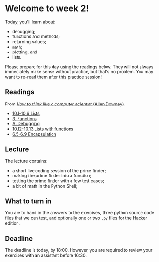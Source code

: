 # Welcome to week 2!

Today, you'll learn about:

* debugging;
* functions and methods;
* returning values;
* `math`;
* plotting; and
* lists.

Please prepare for this day using the readings below. They will not always 
immediately make sense without practice, but that's no problem. You may want 
to re-read them after this practice session!

## Readings

From [*How to think like a computer scientist* (Allen Downey)](http://www.greenteapress.com/thinkpython/html/index.html).

* [10.1-10.6 Lists](http://www.greenteapress.com/thinkpython/html/thinkpython011.html)
* [3. Functions](http://www.greenteapress.com/thinkpython/html/thinkpython004.html)
* [A. Debugging](http://www.greenteapress.com/thinkpython/html/thinkpython021.html)
* [10.12-10.13 Lists with functions](http://www.greenteapress.com/thinkpython/html/thinkpython011.html)
* [6.5-6.9 Encapsulation](http://www.greenteapress.com/thinkpython/thinkCSpy/html/chap06.html)

## Lecture

The lecture contains:

* a short live coding session of the prime finder;
* making the prime finder into a function;
* testing the prime finder with a few test cases;
* a bit of math in the Python Shell;


## What to turn in

You are to hand in the answers to the exercises, three python source code 
files that we can test, and optionally one or two `.py` files for the Hacker 
edition.

## Deadline

The deadline is today, by 18:00. However, you are required to review your 
exercises with an assistant before 16:30. 

